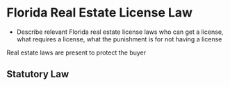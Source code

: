 # Florida Real Estate License Law
- Describe relevant Florida real estate license laws 
who can get a license, what requires a license, what the punishment is for not having a license 

Real estate laws are present to protect the buyer

## Statutory Law
